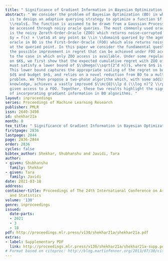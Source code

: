 ```yaml
---
title: " Significance of Gradient Information in Bayesian Optimization "
abstract: " We consider the problem of Bayesian Optimization (BO) in which the goal
  is to design an adaptive querying strategy to optimize a function $f:[0,1]^d\\mapsto
  \\reals$. The function is assumed to be drawn from a Gaussian Process, and can only
  be accessed through noisy oracle queries. The most commonly used oracle in BO literature
  is the noisy Zeroth-Order-Oracle (ZOO) which returns noise-corrupted function value
  $y = f(x) + \\eta$ at any point $x \\in \\domain$ queried by the agent. A less studied
  oracle in BO is the First-Order-Oracle (FOO) which also returns noisy gradient value
  at the queried point. In this paper we consider the fundamental question of quantifying
  the possible improvement in regret that can be achieved under FOO access as compared
  to the case in which only ZOO access is available. Under some regularity assumptions
  on $K$, we first show that the expected cumulative regret with ZOO of any algorithm
  must satisfy a lower bound of $\\Omega(\\sqrt{2^d n})$, where $n$ is the query budget.
  This lower bound captures the appropriate scaling of the regret on both dimension
  $d$ and budget $n$, and relies on a novel reduction from BO to a multi-armed bandit (MAB)
  problem. We then propose a two-phase algorithm which, with some additional prior
  knowledge, achieves a vastly improved $\\mc{O}\\lp d (\\log n)^2 \\rp$ regret when
  given access to a FOO. Together, these two results highlight the significant value
  of incorporating gradient information in BO algorithms. "
layout: inproceedings
series: Proceedings of Machine Learning Research
publisher: PMLR
issn: 2640-3498
id: shekhar21a
month: 0
tex_title: " Significance of Gradient Information in Bayesian Optimization "
firstpage: 2836
lastpage: 2844
page: 2836-2844
order: 2836
cycles: false
bibtex_author: Shekhar, Shubhanshu and Javidi, Tara
author:
- given: Shubhanshu
  family: Shekhar
- given: Tara
  family: Javidi
date: 2021-03-18
address: 
container-title: Proceedings of The 24th International Conference on Artificial Intelligence
  and Statistics
volume: '130'
genre: inproceedings
issued:
  date-parts:
  - 2021
  - 3
  - 18
pdf: http://proceedings.mlr.press/v130/shekhar21a/shekhar21a.pdf
extras:
- label: Supplementary PDF
  link: http://proceedings.mlr.press/v130/shekhar21a/shekhar21a-supp.pdf
# Format based on citeproc: http://blog.martinfenner.org/2013/07/30/citeproc-yaml-for-bibliographies/
---
```

